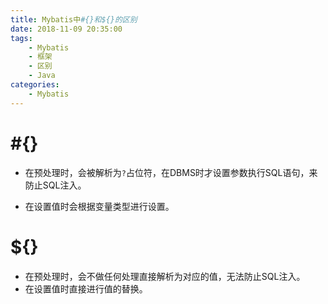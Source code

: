 ```yaml
---
title: Mybatis中#{}和${}的区别
date: 2018-11-09 20:35:00
tags: 
    - Mybatis
    - 框架
    - 区别
    - Java
categories:
    - Mybatis
---
```

# #{}
* 在预处理时，会被解析为`?`占位符，在DBMS时才设置参数执行SQL语句，来防止SQL注入。
<!-- more -->
* 在设置值时会根据变量类型进行设置。  

# ${}
* 在预处理时，会不做任何处理直接解析为对应的值，无法防止SQL注入。
* 在设置值时直接进行值的替换。